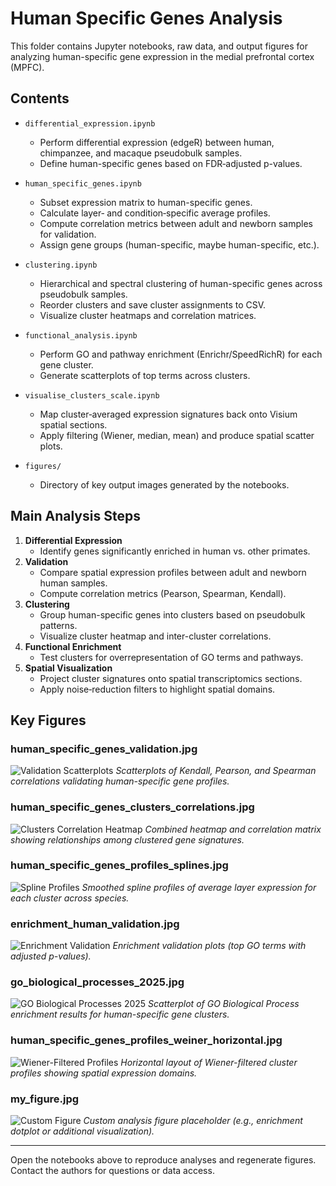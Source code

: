 # Human Specific Genes Analysis

This folder contains Jupyter notebooks, raw data, and output figures for analyzing human-specific gene expression in the medial prefrontal cortex (MPFC).

## Contents

- `differential_expression.ipynb`
  - Perform differential expression (edgeR) between human, chimpanzee, and macaque pseudobulk samples.
  - Define human-specific genes based on FDR‐adjusted p-values.

- `human_specific_genes.ipynb`
  - Subset expression matrix to human-specific genes.
  - Calculate layer‐ and condition‐specific average profiles.
  - Compute correlation metrics between adult and newborn samples for validation.
  - Assign gene groups (human-specific, maybe human-specific, etc.).

- `clustering.ipynb`
  - Hierarchical and spectral clustering of human-specific genes across pseudobulk samples.
  - Reorder clusters and save cluster assignments to CSV.
  - Visualize cluster heatmaps and correlation matrices.

- `functional_analysis.ipynb`
  - Perform GO and pathway enrichment (Enrichr/SpeedRichR) for each gene cluster.
  - Generate scatterplots of top terms across clusters.

- `visualise_clusters_scale.ipynb`
  - Map cluster‐averaged expression signatures back onto Visium spatial sections.
  - Apply filtering (Wiener, median, mean) and produce spatial scatter plots.

- `figures/`
  - Directory of key output images generated by the notebooks.

## Main Analysis Steps

1. **Differential Expression**
   - Identify genes significantly enriched in human vs. other primates.
2. **Validation**
   - Compare spatial expression profiles between adult and newborn human samples.
   - Compute correlation metrics (Pearson, Spearman, Kendall).
3. **Clustering**
   - Group human-specific genes into clusters based on pseudobulk patterns.
   - Visualize cluster heatmap and inter-cluster correlations.
4. **Functional Enrichment**
   - Test clusters for overrepresentation of GO terms and pathways.
5. **Spatial Visualization**
   - Project cluster signatures onto spatial transcriptomics sections.
   - Apply noise‐reduction filters to highlight spatial domains.

## Key Figures

### human_specific_genes_validation.jpg

![Validation Scatterplots](figures/human_specific_genes_validation.jpg)
_Scatterplots of Kendall, Pearson, and Spearman correlations validating human-specific gene profiles._

### human_specific_genes_clusters_correlations.jpg

![Clusters Correlation Heatmap](figures/human_specific_genes_clusters_correlations.jpg)
_Combined heatmap and correlation matrix showing relationships among clustered gene signatures._

### human_specific_genes_profiles_splines.jpg

![Spline Profiles](figures/human_specific_genes_profiles_splines.jpg)
_Smoothed spline profiles of average layer expression for each cluster across species._

### enrichment_human_validation.jpg

![Enrichment Validation](figures/enrichment_human_validation.jpg)
_Enrichment validation plots (top GO terms with adjusted p-values)._

### go_biological_processes_2025.jpg

![GO Biological Processes 2025](figures/go_biological_processes_2025.jpg)
_Scatterplot of GO Biological Process enrichment results for human-specific gene clusters._

### human_specific_genes_profiles_weiner_horizontal.jpg

![Wiener-Filtered Profiles](figures/human_specific_genes_profiles_weiner_horizontal.jpg)
_Horizontal layout of Wiener-filtered cluster profiles showing spatial expression domains._

### my_figure.jpg

![Custom Figure](figures/my_figure.jpg)
_Custom analysis figure placeholder (e.g., enrichment dotplot or additional visualization)._

---

Open the notebooks above to reproduce analyses and regenerate figures. Contact the authors for questions or data access.

